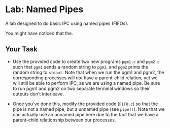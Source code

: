 # Lab: Named Pipes

A lab designed to do basic IPC using named pipes (FIFOs).

You might have noticed that the.

## Your Task

* Use the provided code to create two new programs `pgm1.c` and `pgm2.c` such that `pgm1` sends a random string to `pgm2`, and `pgm2` prints the random string to `stdout`. Note that when we run the pgm1 and pgm2, the corresponding processes will *not* have a parent-child relation, yet we will still be able to perform IPC, as we are using a named pipe. 
Be sure to run pgm1 and pgm2 on two separate terminal windows so their outputs don't interleave.

* Once you've done this, modify the provided code (`FIFO.c`) so that the pipe is not a named pipe, but a unnamed pipe (see `pipe()`). Note that we can actually use an unnamed pipe here due to the fact that we have a parent-child relationship between our processes.
